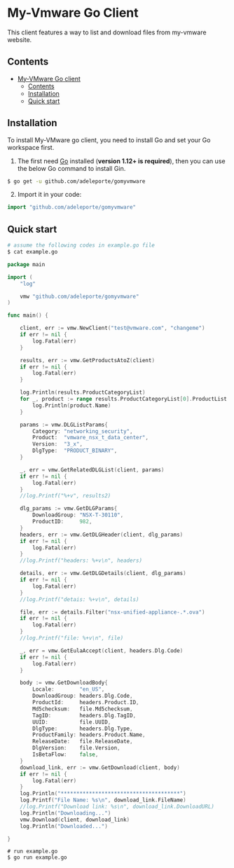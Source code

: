 # My-Vmware Go Client

This client features a way to list and download files from my-vmware website.


## Contents

- [My-VMware Go client](#my-vmware-go-client)
  - [Contents](#contents)
  - [Installation](#installation)
  - [Quick start](#quick-start)


## Installation

To install My-VMware go client, you need to install Go and set your Go workspace first.

1. The first need [Go](https://golang.org/) installed (**version 1.12+ is required**), then you can use the below Go command to install Gin.

```sh
$ go get -u github.com/adeleporte/gomyvmware
```

2. Import it in your code:

```go
import "github.com/adeleporte/gomyvmware"
```


## Quick start

```sh
# assume the following codes in example.go file
$ cat example.go
```

```go
package main

import (
	"log"

	vmw "github.com/adeleporte/gomyvmware"
)

func main() {

	client, err := vmw.NewClient("test@vmware.com", "changeme")
	if err != nil {
		log.Fatal(err)
	}

	results, err := vmw.GetProductsAtoZ(client)
	if err != nil {
		log.Fatal(err)
	}

	log.Println(results.ProductCategoryList)
	for _, product := range results.ProductCategoryList[0].ProductList {
		log.Println(product.Name)
	}

	params := vmw.DLGListParams{
		Category: "networking_security",
		Product:  "vmware_nsx_t_data_center",
		Version:  "3_x",
		DlgType:  "PRODUCT_BINARY",
	}

	_, err = vmw.GetRelatedDLGList(client, params)
	if err != nil {
		log.Fatal(err)
	}
	//log.Printf("%+v", results2)

	dlg_params := vmw.GetDLGParams{
		DownloadGroup: "NSX-T-30110",
		ProductID:     982,
	}
	headers, err := vmw.GetDLGHeader(client, dlg_params)
	if err != nil {
		log.Fatal(err)
	}
	//log.Printf("headers: %+v\n", headers)

	details, err := vmw.GetDLGDetails(client, dlg_params)
	if err != nil {
		log.Fatal(err)
	}
	//log.Printf("detais: %+v\n", details)

	file, err := details.Filter("nsx-unified-appliance-.*.ova")
	if err != nil {
		log.Fatal(err)
	}
	//log.Printf("file: %+v\n", file)

	_, err = vmw.GetEulaAccept(client, headers.Dlg.Code)
	if err != nil {
		log.Fatal(err)
	}

	body := vmw.GetDownloadBody{
		Locale:        "en_US",
		DownloadGroup: headers.Dlg.Code,
		ProductId:     headers.Product.ID,
		Md5checksum:   file.Md5checksum,
		TagID:         headers.Dlg.TagID,
		UUID:          file.UUID,
		DlgType:       headers.Dlg.Type,
		ProductFamily: headers.Product.Name,
		ReleaseDate:   file.ReleaseDate,
		DlgVersion:    file.Version,
		IsBetaFlow:    false,
	}
	download_link, err := vmw.GetDownload(client, body)
	if err != nil {
		log.Fatal(err)
	}
	log.Println("**************************************")
	log.Printf("File Name: %s\n", download_link.FileName)
	//log.Printf("Download link: %s\n", download_link.DownloadURL)
	log.Println("Downloading...")
	vmw.Download(client, download_link)
	log.Println("Downloaded...")

}
```

```
# run example.go
$ go run example.go
```
